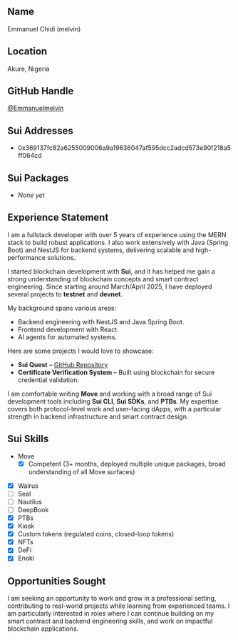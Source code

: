 ## Name
Emmanuel Chidi (melvin)

## Location
Akure, Nigeria

## GitHub Handle
[@Emmanuelmelvin](https://github.com/Emmanuelmelvin)

## Sui Addresses
- 0x369137fc82a6255009006a9a19636047af595dcc2adcd573e90f218a5ff064cd

## Sui Packages
- _None yet_

## Experience Statement
I am a fullstack developer with over 5 years of experience using the MERN stack to build robust applications. I also work extensively with Java (Spring Boot) and NestJS for backend systems, delivering scalable and high-performance solutions.  

I started blockchain development with **Sui**, and it has helped me gain a strong understanding of blockchain concepts and smart contract engineering. Since starting around March/April 2025, I have deployed several projects to **testnet** and **devnet**.  

My background spans various areas:  
- Backend engineering with NestJS and Java Spring Boot.  
- Frontend development with React.  
- AI agents for automated systems.  

Here are some projects I would love to showcase:  
- **Sui Quest** – [GitHub Repository](https://github.com/Emmanuelmelvin/sui_quest)  
- **Certificate Verification System** – Built using blockchain for secure credential validation.  

I am comfortable writing **Move** and working with a broad range of Sui development tools including **Sui CLI**, **Sui SDKs**, and **PTBs**. My expertise covers both protocol-level work and user-facing dApps, with a particular strength in backend infrastructure and smart contract design.


## Sui Skills
- Move
  - [x] Competent (3+ months, deployed multiple unique packages, broad understanding of all Move surfaces)
- [x] Walrus
- [ ] Seal
- [ ] Nautilus
- [ ] DeepBook
- [x] PTBs
- [x] Kiosk
- [x] Custom tokens (regulated coins, closed-loop tokens)
- [x] NFTs
- [x] DeFi
- [x] Enoki

## Opportunities Sought
I am seeking an opportunity to work and grow in a professional setting, contributing to real-world projects while learning from experienced teams. I am particularly interested in roles where I can continue building on my smart contract and backend engineering skills, and work on impactful blockchain applications.
